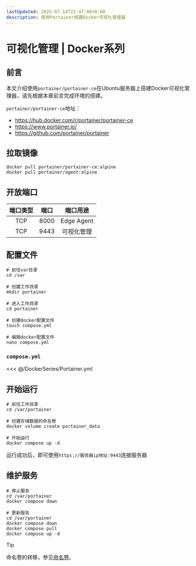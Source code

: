 ```yaml
---
lastUpdated: 2025-07-14T22:47:00+8:00
description: 使用Portainer搭建Docker可视化管理器
---
```


# 可视化管理 | Docker系列

## 前言

本文介绍使用`portainer/portainer-ce`在Ubuntu服务器上搭建Docker可视化管理器，请先根据本章前言完成环境的搭建。

`portainer/portainer-ce`地址：

- <https://hub.docker.com/r/portainer/portainer-ce>
- <https://www.portainer.io/>
- <https://github.com/portainer/portainer>

## 拉取镜像

```shell
docker pull portainer/portainer-ce:alpine
docker pull portainer/agent:alpine
```

## 开放端口

| 端口类型 | 端口  |  端口用途  |
| :------: | :---: | :--------: |
|   TCP    | 8000  | Edge Agent |
|   TCP    | 9443  | 可视化管理 |

## 配置文件

```shell
# 前往var目录
cd /var

# 创建工作目录
mkdir portainer

# 进入工作目录
cd portainer

# 创建docker配置文件
touch compose.yml

# 编辑docker配置文件
nano compose.yml
```

### `compose.yml`

<<< @/DockerSeries/Portainer.yml

## 开始运行

```shell
# 前往工作目录
cd /var/portainer

# 创建存储数据的命名卷
docker volume create portainer_data

# 开始运行
docker compose up -d
```

运行成功后，即可使用`https://服务器ip地址:9443`连接服务器

## 维护服务

```shell
# 停止服务
cd /var/portainer
docker compose down

# 更新服务
cd /var/portainer
docker compose down
docker compose pull
docker compose up -d
```

> [!TIP]
> 命名卷的转移，参见[命名卷](/DockerSeries/Volumes)。
